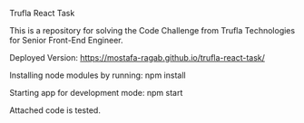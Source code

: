Trufla React Task

This is a repository for solving the Code Challenge from Trufla Technologies for Senior Front-End Engineer.


Deployed Version:
https://mostafa-ragab.github.io/trufla-react-task/



Installing node modules by running:
 npm install
 
Starting app for development mode:
 npm start


Attached code is tested.

